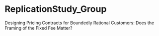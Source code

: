 # ReplicationStudy_Group
Designing Pricing Contracts for Boundedly Rational Customers: Does the Framing of the Fixed Fee Matter?
